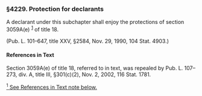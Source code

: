 ### §4229. Protection for declarants ###

A declarant under this subchapter shall enjoy the protections of section 3059A(e) <sup><a href="#4229_1_target" name="4229_1">1</a></sup> of title 18.

(Pub. L. 101–647, title XXV, §2584, Nov. 29, 1990, 104 Stat. 4903.)

#### References in Text ####

Section 3059A(e) of title 18, referred to in text, was repealed by Pub. L. 107–273, div. A, title III, §301(c)(2), Nov. 2, 2002, 116 Stat. 1781.

[<sup>1</sup> See References in Text note below.](#4229_1)